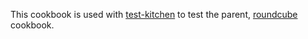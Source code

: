 This cookbook is used with [test-kitchen](http://kitchen.ci/) to test the parent, [roundcube](https://supermarket.chef.io/cookbooks/roundcube) cookbook.
